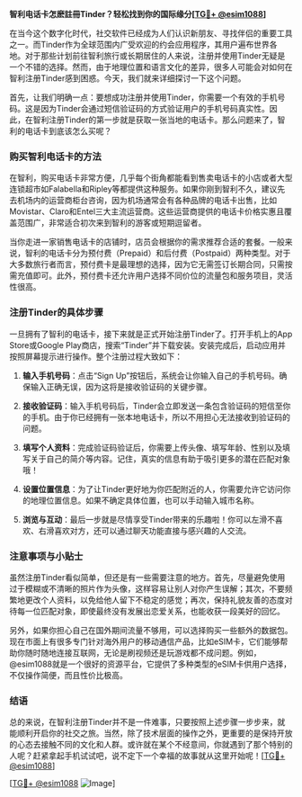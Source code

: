 **智利电话卡怎麽註冊Tinder？轻松找到你的国际缘分[[TG💪+ @esim1088](https://t.me/s/esim1088)]**

在当今这个数字化时代，社交软件已经成为人们认识新朋友、寻找伴侣的重要工具之一。而Tinder作为全球范围内广受欢迎的约会应用程序，其用户遍布世界各地。对于那些计划前往智利旅行或长期居住的人来说，注册并使用Tinder无疑是一个不错的选择。然而，由于地理位置和语言文化的差异，很多人可能会对如何在智利注册Tinder感到困惑。今天，我们就来详细探讨一下这个问题。

首先，让我们明确一点：要想成功注册并使用Tinder，你需要一个有效的手机号码。这是因为Tinder会通过短信验证码的方式验证用户的手机号码真实性。因此，在智利注册Tinder的第一步就是获取一张当地的电话卡。那么问题来了，智利的电话卡到底该怎么买呢？

### 购买智利电话卡的方法

在智利，购买电话卡非常方便，几乎每个街角都能看到售卖电话卡的小店或者大型连锁超市如Falabella和Ripley等都提供这种服务。如果你刚到智利不久，建议先去机场内的运营商柜台咨询，因为机场通常会有各种品牌的电话卡出售，比如Movistar、Claro和Entel三大主流运营商。这些运营商提供的电话卡价格实惠且覆盖范围广，非常适合初次来到智利的游客或短期逗留者。

当你走进一家销售电话卡的店铺时，店员会根据你的需求推荐合适的套餐。一般来说，智利的电话卡分为预付费（Prepaid）和后付费（Postpaid）两种类型。对于大多数旅行者而言，预付费卡是最理想的选择，因为它无需签订长期合同，只需按需充值即可。此外，预付费卡还允许用户选择不同价位的流量包和服务项目，灵活性很高。

### 注册Tinder的具体步骤

一旦拥有了智利的电话卡，接下来就是正式开始注册Tinder了。打开手机上的App Store或Google Play商店，搜索“Tinder”并下载安装。安装完成后，启动应用并按照屏幕提示进行操作。整个注册过程大致如下：

1. **输入手机号码**：点击“Sign Up”按钮后，系统会让你输入自己的手机号码。确保输入正确无误，因为这将是接收验证码的关键步骤。
   
2. **接收验证码**：输入手机号码后，Tinder会立即发送一条包含验证码的短信至你的手机。由于你已经拥有一张本地电话卡，所以不用担心无法接收到验证码的问题。

3. **填写个人资料**：完成验证码验证后，你需要上传头像、填写年龄、性别以及填写关于自己的简介等内容。记住，真实的信息有助于吸引更多的潜在匹配对象哦！

4. **设置位置信息**：为了让Tinder更好地为你匹配附近的人，你需要允许它访问你的地理位置信息。如果不确定具体位置，也可以手动输入城市名称。

5. **浏览与互动**：最后一步就是尽情享受Tinder带来的乐趣啦！你可以左滑不喜欢、右滑喜欢对方，还可以通过聊天功能直接与感兴趣的人交流。

### 注意事项与小贴士

虽然注册Tinder看似简单，但还是有一些需要注意的地方。首先，尽量避免使用过于模糊或不清晰的照片作为头像，这样容易让别人对你产生误解；其次，不要频繁地更改个人资料，以免给他人留下不稳定的感觉；再次，保持礼貌友善的态度对待每一位匹配对象，即使最终没有发展出恋爱关系，也能收获一段美好的回忆。

另外，如果你担心自己在国外期间流量不够用，可以选择购买一些额外的数据包。现在市面上有很多专门针对海外用户的移动通信产品，比如eSIM卡，它们能够帮助你随时随地连接互联网，无论是刷视频还是玩游戏都不成问题。例如，@esim1088就是一个很好的资源平台，它提供了多种类型的eSIM卡供用户选择，不仅操作简便，而且性价比极高。

### 结语

总的来说，在智利注册Tinder并不是一件难事，只要按照上述步骤一步步来，就能顺利开启你的社交之旅。当然，除了技术层面的操作之外，更重要的是保持开放的心态去接触不同的文化和人群。或许就在某个不经意间，你就遇到了那个特别的人呢？赶紧拿起手机试试吧，说不定下一个幸福的故事就从这里开始呢！[[TG💪+ @esim1088](https://t.me/s/esim1088)] 

[[TG💪+ @esim1088](https://t.me/s/esim1088) ![Image](https://i.postimg.cc/4NQfJmqS/Snipaste-2025-05-13-00-14-12.png)]